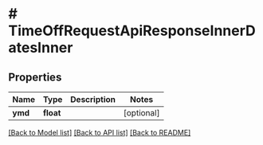 # # TimeOffRequestApiResponseInnerDatesInner

## Properties

Name | Type | Description | Notes
------------ | ------------- | ------------- | -------------
**ymd** | **float** |  | [optional]

[[Back to Model list]](../../README.md#models) [[Back to API list]](../../README.md#endpoints) [[Back to README]](../../README.md)
